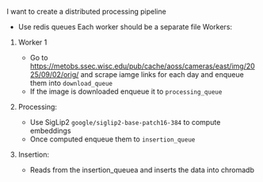I want to create a distributed processing pipeline
- Use redis queues
Each worker should be a separate file
Workers:
1. Worker 1 
    - Go to https://metobs.ssec.wisc.edu/pub/cache/aoss/cameras/east/img/2025/09/02/orig/ and scrape iamge links for each day and enqueue them into `download_queue`
    - If the image is downloaded enqueue it to `processing_queue`
2. Processing:
    -  Use SigLip2 `google/siglip2-base-patch16-384` to compute embeddings
    -  Once computed enqueue them to `insertion_queue`

3. Insertion:
    -  Reads from the insertion_queuea and inserts the data into chromadb
